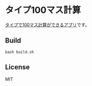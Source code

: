 # タイプ100マス計算

[タイプで100マス計算ができるアプリ](https://marmooo.github.io/type-100masu/)です。

## Build

```
bash build.sh
```

## License

MIT
